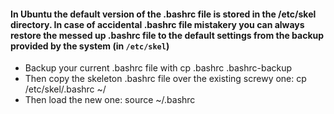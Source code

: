 #### In Ubuntu the default version of the .bashrc file is stored in the /etc/skel directory. In case of accidental .bashrc file mistakery you can always restore the messed up .bashrc file to the default settings from the backup provided by the system (in `/etc/skel`)
- Backup your current .bashrc file with cp .bashrc .bashrc-backup
- Then copy the skeleton .bashrc file over the existing screwy one: cp /etc/skel/.bashrc ~/
- Then load the new one: source ~/.bashrc
